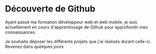 # Découverte de Github

Ayant passé ma formation développeur web et web mobile, je suis actuellement en cours d'apprentissage de Github pour approfondir mes connaissances.

Je souhaite déposer les différents projets que j'ai réalisés durant celle-ci. Revenez dans quelques jours
